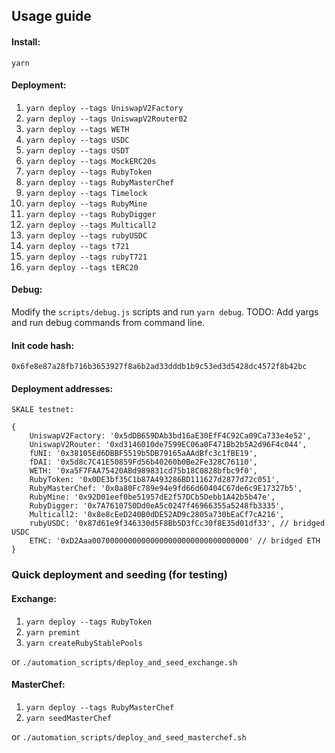 ## Usage guide

#### Install:

`yarn`

#### Deployment:

1. `yarn deploy --tags UniswapV2Factory`
2. `yarn deploy --tags UniswapV2Router02`
3. `yarn deploy --tags WETH`
4. `yarn deploy --tags USDC`
5. `yarn deploy --tags USDT`
6. `yarn deploy --tags MockERC20s`
7. `yarn deploy --tags RubyToken`
8. `yarn deploy --tags RubyMasterChef`
9. `yarn deploy --tags Timelock`
10. `yarn deploy --tags RubyMine`
11. `yarn deploy --tags RubyDigger`
12. `yarn deploy --tags Multicall2`
13. `yarn deploy --tags rubyUSDC`
14. `yarn deploy --tags t721`
15. `yarn deploy --tags rubyT721`
16. `yarn deploy --tags tERC20`

#### Debug:

Modify the `scripts/debug.js` scripts and run `yarn debug`.
TODO: Add yargs and run debug commands from command line.

#### Init code hash:

`0x6fe8e87a28fb716b3653927f8a6b2ad33dddb1b9c53ed3d5428dc4572f8b42bc`

#### Deployment addresses:

```
SKALE testnet:

{
    UniswapV2Factory: '0x5dDB659DAb3bd16aE30EfF4C92Ca09Ca733e4e52',
    UniswapV2Router: '0xd3146010de7599EC06a0F471Bb2b5A2d96F4c044',
    fUNI: '0x38105Ed6DBBF5519b5DB79165aAAdBfc3c1fBE19',
    fDAI: '0x5d8c7C41E50859Fd56b40260b0Be2Fe328C76110',
    WETH: '0xa5F7FAA75420ABd989831cd75b18C0828bfbc9f0',
    RubyToken: '0x0DE3bf35C1b87A493286BD111627d2877d72c051',
    RubyMasterChef: '0x0a80Fc789e94e9fd66d60404C67de6c9E17327b5',
    RubyMine: '0x92D01eef0be51957dE2f57DCb5Debb1A42b5b47e',
    RubyDigger: '0x7A7610750Dd0eA5c0247f46966355a5248fb3335',
    Multicall2: '0x8e8cEeD240B0dDE52AD9c2805a730bEaCf7cA216',
    rubyUSDC: '0x87d61e9f346330d5F8Bb5D3fCc30f8E35d01df33', // bridged USDC
    ETHC: '0xD2Aaa00700000000000000000000000000000000' // bridged ETH
}

```

### Quick deployment and seeding (for testing)

#### Exchange:

1. `yarn deploy --tags RubyToken`
2. `yarn premint`
3. `yarn createRubyStablePools`

or `./automation_scripts/deploy_and_seed_exchange.sh`

#### MasterChef:

1. `yarn deploy --tags RubyMasterChef`
2. `yarn seedMasterChef`

or `./automation_scripts/deploy_and_seed_masterchef.sh`
